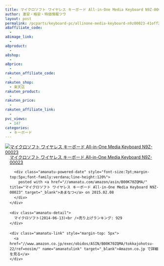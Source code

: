```yaml
---
title: マイクロソフト ワイヤレス キーボード All-in-One Media Keyboard N9Z-00023 41%OFF激安特価2,400円台！送料無料！
author: 激安・格安・特価情報ツウ
layout: post
permalink: /pcparts/keyboard-pc/allinone-media-keyboard-n9z00023-41off2400.html
a8affiliate_code:
  -
a8image_link:
  -
a8product:
  -
a8shop:
  -
a8price:
  -
rakuten_affiliate_code:
  -
rakuten_shop:
  - 楽天店
rakuten_product:
  -
rakuten_price:
  -
rakuten_affiliate_link:
  -
pvc_views:
  - 147
categories:
  - キーボード
---
```

<div class="amanatu-box" style="margin-bottom:0px;">
  <div class="amanatu-image" style="float:left;">
    <a href="//www.amazon.co.jp/exec/obidos/ASIN/B00K70ZQMA/tokkajohotsu-22/ref=nosim/" name="amanatulink" target="_blank"><img src="//i0.wp.com/ecx.images-amazon.com/images/I/41ouBdGMONL._SL160_.jpg?w=546" alt="マイクロソフト ワイヤレス キーボード All-in-One Media Keyboard N9Z-00023" style="border: none;" data-recalc-dims="1" /></a>
  </div>

  <div class="amanatu-info" style="float:left;margin-left:15px;line-height:120%">
    <div class="amanatu-name" style="margin-bottom:10px;line-height:120%">
      <a href="//www.amazon.co.jp/exec/obidos/ASIN/B00K70ZQMA/tokkajohotsu-22/ref=nosim/" name="amanatulink" target="_blank">マイクロソフト ワイヤレス キーボード All-in-One Media Keyboard N9Z-00023</a>

      <div class="amanatu-powered-date" style="font-size:7pt;margin-top:5px;font-family:verdana;line-height:120%">
        posted with <a href="//amanatu.com/amazon/asin/B00K70ZQMA/" title="マイクロソフト ワイヤレス キーボード All-in-One Media Keyboard N9Z-00023" target="_blank">あまなつ</a> on 2015.02.08
      </div>
    </div>

    <div class="amanatu-detail">
      マイクロソフト(2014-06-13)<br />売り上げランキング: 929
    </div>

    <div class="amanatu-link" style="margin-top: 5px">
      <a href="//www.amazon.co.jp/exec/obidos/ASIN/B00K70ZQMA/tokkajohotsu-22/ref=nosim/" name="amanatulink" target="_blank">Amazon.co.jp で詳細を見る</a>
    </div>
  </div>

  <div class="amanatu-footer" style="clear: left">
  </div>
</div>